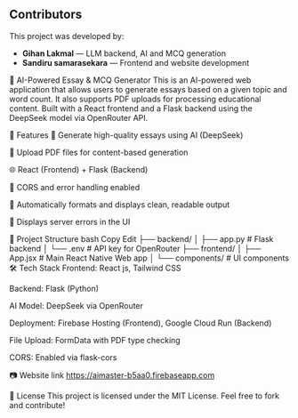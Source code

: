## Contributors

This project was developed by:

- **Gihan Lakmal** — LLM backend, AI and MCQ generation  
- **Sandiru samarasekara** — Frontend and website development

📝 AI-Powered Essay & MCQ Generator
This is an AI-powered web application that allows users to generate essays based on a given topic and word count. It also supports PDF uploads for processing educational content. Built with a React frontend and a Flask backend using the DeepSeek model via OpenRouter API.

🚀 Features
🧠 Generate high-quality essays using AI (DeepSeek)

📄 Upload PDF files for content-based generation

🌐 React (Frontend) + Flask (Backend)

🔐 CORS and error handling enabled

🧼 Automatically formats and displays clean, readable output

💬 Displays server errors in the UI

📁 Project Structure
bash
Copy
Edit
├── backend/
│   ├── app.py              # Flask backend
│   └── .env                # API key for OpenRouter
├── frontend/
│   ├── App.jsx             # Main React Native Web app
│   └── components/         # UI components
🛠️ Tech Stack
Frontend: React js, Tailwind CSS

Backend: Flask (Python)

AI Model: DeepSeek via OpenRouter

Deployment: Firebase Hosting (Frontend), Google Cloud Run (Backend)

File Upload: FormData with PDF type checking

CORS: Enabled via flask-cors

📷 Website link
https://aimaster-b5aa0.firebaseapp.com

📄 License
This project is licensed under the MIT License. Feel free to fork and contribute!
